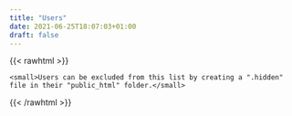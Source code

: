 ```yaml
---
title: "Users"
date: 2021-06-25T18:07:03+01:00
draft: false
---
```


{{< rawhtml >}}
    <!--# include virtual="/cgi/users.cgi" -->

    <small>Users can be excluded from this list by creating a ".hidden" file in their "public_html" folder.</small>
{{< /rawhtml >}}